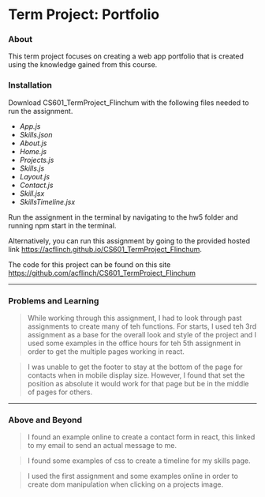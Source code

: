 # Term Project: Portfolio

### About

This term project focuses on creating a web app portfolio that is created using the
knowledge gained from this course.

### Installation

Download CS601_TermProject_Flinchum with the following files needed to run the assignment.
- *App.js*
- *Skills.json*
- *About.js*
- *Home.js*
- *Projects.js*
- *Skills.js*
- *Layout.js*
- *Contact.js*
- *Skill.jsx*
- *SkillsTimeline.jsx*

Run the assignment in the terminal by navigating to the hw5 folder and running
npm start in the terminal.

Alternatively, you can run this assignment by going to the provided hosted link https://acflinch.github.io/CS601_TermProject_Flinchum.

The code for this project can be found on this site https://github.com/acflinch/CS601_TermProject_Flinchum

---

### Problems and Learning

> While working through this assignment, I had to look through past assignments to create many of teh functions.
For starts, I used teh 3rd assignment as a base for the overall look and style of the project and I used some examples
in the office hours for teh 5th assignment in order to get the multiple pages working in react.

> I was unable to get the footer to stay at the bottom of the page for contacts when in mobile display size.
However, I found that set the position as absolute it would work for that page but be in the middle of pages for others.
---

### Above and Beyond

> I found an example online to create a contact form in react, this linked to my email to send an actual message to me.

> I found some examples of css to create a timeline for my skills page.

> I used the first assignment and some examples online in order to create dom manipulation when clicking on a projects image.
